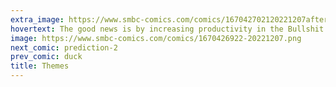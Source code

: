 ```yaml
---
extra_image: https://www.smbc-comics.com/comics/167042702120221207after.png
hovertext: The good news is by increasing productivity in the Bullshit Essay sector, students can focus on liquor, memes, and unfortunate casual encounters as God intended.
image: https://www.smbc-comics.com/comics/1670426922-20221207.png
next_comic: prediction-2
prev_comic: duck
title: Themes
---
```


